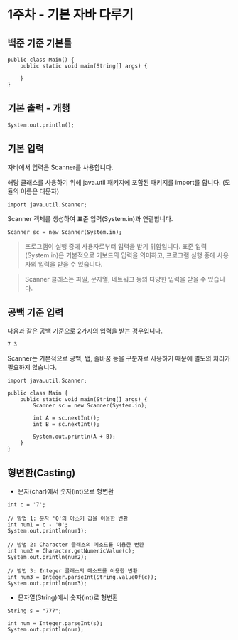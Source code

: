 # 1주차 - 기본 자바 다루기

## 백준 기준 기본틀

```
public class Main() {
    public static void main(String[] args) {
        
    }
}
```

## 기본 출력 - 개행

```
System.out.println();
```

## 기본 입력

자바에서 입력은 Scanner를 사용합니다.

해당 클래스를 사용하기 위해 java.util 패키지에 포함된 패키지를 import를 합니다.
(모듈의 이름은 대문자)

```
import java.util.Scanner;
```

Scanner 객체를 생성하여 표준 입력(System.in)과 연결합니다.

```
Scanner sc = new Scanner(System.in);
```

> 프로그램이 실행 중에 사용자로부터 입력을 받기 위함입니다. 표준 입력(System.in)은 기본적으로 키보드의 입력을 의미하고, 프로그램 실행 중에 사용자의 입력을 받을 수 있습니다.

> Scanner 클래스는 파일, 문자열, 네트워크 등의 다양한 입력을 받을 수 있습니다.

## 공백 기준 입력

다음과 같은 공백 기준으로 2가지의 입력을 받는 경우입니다.
```
7 3
```

Scanner는 기본적으로 공백, 탭, 줄바꿈 등을 구분자로 사용하기 때문에 별도의 처리가 필요하지 않습니다.

```
import java.util.Scanner;

public class Main {
    public static void main(String[] args) {
        Scanner sc = new Scanner(System.in);

        int A = sc.nextInt();
        int B = sc.nextInt();

        System.out.println(A + B);
    }
}
```

## 형변환(Casting)

* 문자(char)에서 숫자(int)으로 형변환

```
int c = '7';

// 방법 1: 문자 '0'의 아스키 값을 이용한 변환
int num1 = c - '0';
System.out.println(num1);

// 방법 2: Character 클래스의 메소드를 이용한 변환
int num2 = Character.getNumericValue(c);
System.out.println(num2);

// 방법 3: Integer 클래스의 메소드를 이용한 변환
int num3 = Integer.parseInt(String.valueOf(c));
System.out.println(num3);
```

* 문자열(String)에서 숫자(int)로 형변환

```
String s = "777";

int num = Integer.parseInt(s);
System.out.println(num);
```